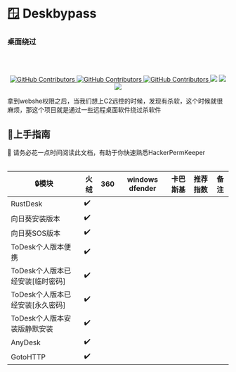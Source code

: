  # :window:	Deskbypass
 ### 桌面绕过
<br/><br/>
  <p align="center">
    <a href="https://www.one-fox.cn/">
      <img alt="GitHub Contributors" src="https://img.shields.io/badge/%E5%AE%89%E5%85%A8%E5%9B%A2%E9%98%9F-One--fox-pink" />
    </a>
    <a href="https://taoyuan.cool/">
      <img alt="GitHub Contributors" src="https://img.shields.io/badge/%E5%8D%9A%E5%AE%A2-taoyuan.cool-blue" />
    </a>
    <a href="https://taoyuan.cool/">
      <img alt="GitHub Contributors" src="https://img.shields.io/badge/%E4%BD%9C%E8%80%85-%E5%BC%B1%E9%B8%A1-red" />
    </a>
    <img src="https://img.shields.io/badge/WeChat-vivo50KFCKFC-black">
    <img src="https://badgen.net/github/stars/RuoJi6/Deskbypass/?icon=github&color=black">
    <img src="https://badgen.net/github/issues/RuoJi6/Deskbypass">
    <a href="https://flowus.cn/share/3505271f-a987-4fb1-9623-efe58dcc77ec">
    </a>
</p>

拿到webshe权限之后，当我们想上C2远控的时候，发现有杀软，这个时候就很麻烦，那这个项目就是通过一些远程桌面软件绕过杀软件

## 🚀上手指南

📢 请务必花一点时间阅读此文档，有助于你快速熟悉HackerPermKeeper
<br/><br/>

| :lock:模块                       | 火绒 | 360  | windows dfender | 卡巴斯基 | 推荐指数 | 备注 |
| -------------------------------- | ---- | ---- | --------------- | -------- | -------- | ---- |
| RustDesk                         |  :heavy_check_mark:    |      |                 |          |          |      |
| 向日葵安装版本                   |   :heavy_check_mark:   |      |                 |          |          |      |
| 向日葵SOS版本                    |  :heavy_check_mark:    |      |                 |          |          |      |
| ToDesk个人版本便携               |  :heavy_check_mark:    |      |                 |          |          |      |
| ToDesk个人版本已经安装[临时密码] |   :heavy_check_mark:   |      |                 |          |          |      |
| ToDesk个人版本已经安装[永久密码] |   :heavy_check_mark:   |      |                 |          |          |      |
| ToDesk个人版本安装版静默安装     |   :heavy_check_mark:   |      |                 |          |          |      |
| AnyDesk                          |    :heavy_check_mark:  |      |                 |          |          |      |
| GotoHTTP                         |   :heavy_check_mark:   |      |                 |          |          |      |

